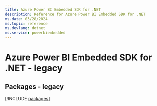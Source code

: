 ```yaml
---
title: Azure Power BI Embedded SDK for .NET
description: Reference for Azure Power BI Embedded SDK for .NET
ms.date: 03/28/2024
ms.topic: reference
ms.devlang: dotnet
ms.service: powerbiembedded
---
```

# Azure Power BI Embedded SDK for .NET - legacy
## Packages - legacy
[!INCLUDE [packages](power-bi-embedded-index.md)]